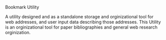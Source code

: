 Bookmark Utility

A utility designed and as a standalone storage and orginizational tool for 
web addresses, and user input data describing those addresses. This Utility 
is an orginizational tool for paper bibliographies and general web research
orginization. 

